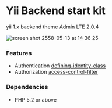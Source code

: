 # Yii Backend start kit
yii 1.x backend theme Admin LTE 2.0.4

![screen shot 2558-05-13 at 14 36 25](https://cloud.githubusercontent.com/assets/1927531/7605915/816a0812-f97e-11e4-9736-4f408fc25453.png "yii backend start kit")

### Features
* Authentication [defining-identity-class](http://www.yiiframework.com/doc/guide/1.1/en/topics.auth#defining-identity-class)
* Authorization [access-control-filter](http://www.yiiframework.com/doc/guide/1.1/en/topics.auth#access-control-filter)

### Dependencies
* PHP 5.2 or above
